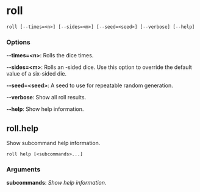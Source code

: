 # roll

<!-- Generated by swift-argument-parser -->

```
roll [--times=<n>] [--sides=<m>] [--seed=<seed>] [--verbose] [--help]
```

### Options

**--times=\<n\>**:
Rolls the dice <n> times.

**--sides=\<m\>**:
Rolls an <m>-sided dice.
Use this option to override the default value of a six-sided die.


**--seed=\<seed\>**:
A seed to use for repeatable random generation.

**--verbose**:
Show all roll results.

**--help**:
Show help information.

## roll.help

Show subcommand help information.

```
roll help [<subcommands>...]
```

### Arguments

**subcommands**:
*Show help information.*
